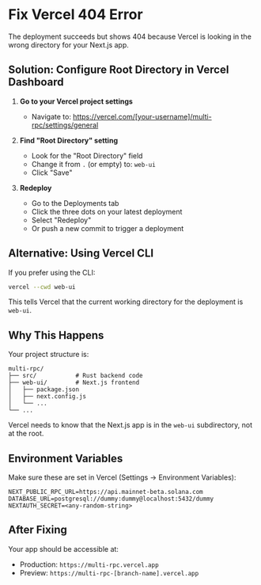 # Fix Vercel 404 Error

The deployment succeeds but shows 404 because Vercel is looking in the wrong directory for your Next.js app.

## Solution: Configure Root Directory in Vercel Dashboard

1. **Go to your Vercel project settings**
   - Navigate to: https://vercel.com/[your-username]/multi-rpc/settings/general

2. **Find "Root Directory" setting**
   - Look for the "Root Directory" field
   - Change it from `.` (or empty) to: `web-ui`
   - Click "Save"

3. **Redeploy**
   - Go to the Deployments tab
   - Click the three dots on your latest deployment
   - Select "Redeploy"
   - Or push a new commit to trigger a deployment

## Alternative: Using Vercel CLI

If you prefer using the CLI:

```bash
vercel --cwd web-ui
```

This tells Vercel that the current working directory for the deployment is `web-ui`.

## Why This Happens

Your project structure is:
```
multi-rpc/
├── src/           # Rust backend code
├── web-ui/        # Next.js frontend
│   ├── package.json
│   ├── next.config.js
│   └── ...
└── ...
```

Vercel needs to know that the Next.js app is in the `web-ui` subdirectory, not at the root.

## Environment Variables

Make sure these are set in Vercel (Settings → Environment Variables):

```
NEXT_PUBLIC_RPC_URL=https://api.mainnet-beta.solana.com
DATABASE_URL=postgresql://dummy:dummy@localhost:5432/dummy
NEXTAUTH_SECRET=<any-random-string>
```

## After Fixing

Your app should be accessible at:
- Production: `https://multi-rpc.vercel.app`
- Preview: `https://multi-rpc-[branch-name].vercel.app`